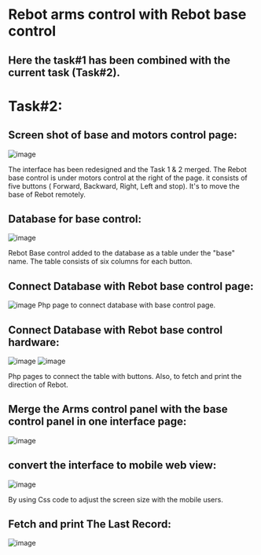 # Rebot arms control with Rebot base control 

## Here the task#1 has been combined with the current task (Task#2). 

# Task#2:

## Screen shot of base and motors control page:
![image](https://user-images.githubusercontent.com/86400246/123531312-2b3e1380-d70c-11eb-82a1-11357d48815e.png)

The interface has been redesigned and the Task 1 & 2 merged. The Rebot base control is under motors control at the right of the page. it consists of five buttons ( Forward, Backward, Right, Left and stop). It's to move the base of Rebot remotely. 


## Database for base control:
![image](https://user-images.githubusercontent.com/86400246/123531445-62f98b00-d70d-11eb-80c4-984bff516fd1.png)

Rebot Base control added to the database as a table under the "base" name. The table consists of six columns for each button.

## Connect Database with Rebot base control page:
![image](https://user-images.githubusercontent.com/86400246/123531549-1a8e9d00-d70e-11eb-8ccb-adbdd11c12c2.png)
Php page to connect database with base control page.

## Connect Database with Rebot base control hardware:
![image](https://user-images.githubusercontent.com/86400246/123531559-372ad500-d70e-11eb-8354-1524755fd0c3.png)
![image](https://user-images.githubusercontent.com/86400246/123531595-90930400-d70e-11eb-9ce4-70225948cb70.png)

Php pages to connect the table with buttons. Also, to fetch and print the direction of Rebot.

## Merge the Arms control panel with the base control panel in one interface page:
![image](https://user-images.githubusercontent.com/86400246/123531312-2b3e1380-d70c-11eb-82a1-11357d48815e.png)

## convert the interface to mobile web view:
![image](https://user-images.githubusercontent.com/86400246/123531706-832a4980-d70f-11eb-87f4-00a49ddba0b9.png)

By using Css code to adjust the screen size with the mobile users.

## Fetch and print The Last Record:
![image](https://user-images.githubusercontent.com/86400246/123531877-e8cb0580-d710-11eb-9f2f-2c6bb58c508a.png)


